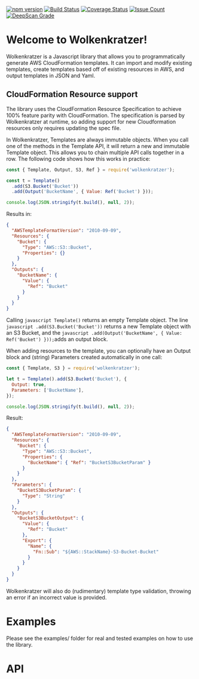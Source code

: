[![npm version](https://badge.fury.io/js/wolkenkratzer.svg)](https://badge.fury.io/js/wolkenkratzer)
[![Build Status](https://travis-ci.org/arminhammer/wolkenkratzer.svg?branch=master)](https://travis-ci.org/arminhammer/wolkenkratzer)
[![Coverage Status](https://coveralls.io/repos/github/arminhammer/wolkenkratzer/badge.svg?branch=master)](https://coveralls.io/github/arminhammer/wolkenkratzer?branch=master)
[![Issue Count](https://codeclimate.com/github/arminhammer/wolkenkratzer/badges/issue_count.svg)](https://codeclimate.com/github/arminhammer/wolkenkratzer)
[![DeepScan Grade](https://deepscan.io/api/projects/1062/branches/2159/badge/grade.svg)](https://deepscan.io/dashboard/#view=project&pid=1062&bid=2159)

# Welcome to Wolkenkratzer!

Wolkenkratzer is a Javascript library that allows you to programmatically generate AWS CloudFormation templates. It can import and modify existing templates, create
templates based off of existing resources in AWS, and output templates in JSON and Yaml.

## CloudFormation Resource support

The library uses the CloudFormation Resource Specification to achieve 100% feature parity with CloudFormation. The specification is parsed by Wolkenkratzer at runtime, so adding support for new Cloudformation resources only requires updating the spec file.

In Wolkenkratzer, Templates are always immutable objects. When you call one of the methods in the Template API, it will return a new and immutable Template object. This allows you to chain multiple API calls together in a row. The following code shows how this works in practice:

```javascript
const { Template, Output, S3, Ref } = require('wolkenkratzer');

const t = Template()
  .add(S3.Bucket('Bucket'))
  .add(Output('BucketName', { Value: Ref('Bucket') }));

console.log(JSON.stringify(t.build(), null, 2));
```

Results in:

```json
{
  "AWSTemplateFormatVersion": "2010-09-09",
  "Resources": {
    "Bucket": {
      "Type": "AWS::S3::Bucket",
      "Properties": {}
    }
  },
  "Outputs": {
    "BucketName": {
      "Value": {
        "Ref": "Bucket"
      }
    }
  }
}
```

Calling `javascript Template()` returns an empty Template object. The line `javascript .add(S3.Bucket('Bucket'))` returns a new Template object with an S3 Bucket, and the `javascript .add(Output('BucketName', { Value: Ref('Bucket') }));`adds an output block.

When adding resources to the template, you can optionally have an Output block and (string) Parameters created automatically in one call:

```javascript
const { Template, S3 } = require('wolkenkratzer');

let t = Template().add(S3.Bucket('Bucket'), {
  Output: true,
  Parameters: ['BucketName'],
});

console.log(JSON.stringify(t.build(), null, 2));
```

Result:

```json
{
  "AWSTemplateFormatVersion": "2010-09-09",
  "Resources": {
    "Bucket": {
      "Type": "AWS::S3::Bucket",
      "Properties": {
        "BucketName": { "Ref": "BucketS3BucketParam" }
      }
    }
  },
  "Parameters": {
    "BucketS3BucketParam": {
      "Type": "String"
    }
  },
  "Outputs": {
    "BucketS3BucketOutput": {
      "Value": {
        "Ref": "Bucket"
      },
      "Export": {
        "Name": {
          "Fn::Sub": "${AWS::StackName}-S3-Bucket-Bucket"
        }
      }
    }
  }
}
```

Wolkenkratzer will also do (rudimentary) template type validation, throwing an error if an incorrect value is provided.

# Examples

Please see the examples/ folder for real and tested examples on how to use the library.

# API
